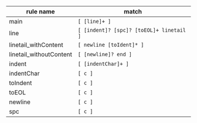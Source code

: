 | rule name | match |
| --------- | ----- |
| main | `[ [line]+ ] `|
| line | `[ [indent]? [spc]? [toEOL]+ linetail ] `|
| linetail_withContent | `[ newline [toIdent]* ] `|
| linetail_withoutContent | `[ [newline]? end ] `|
| indent | `[ [indentChar]+ ] `|
| indentChar | `[ c ] `|
| toIndent | `[ c ] `|
| toEOL | `[ c ] `|
| newline | `[ c ] `|
| spc | `[ c ] `|

